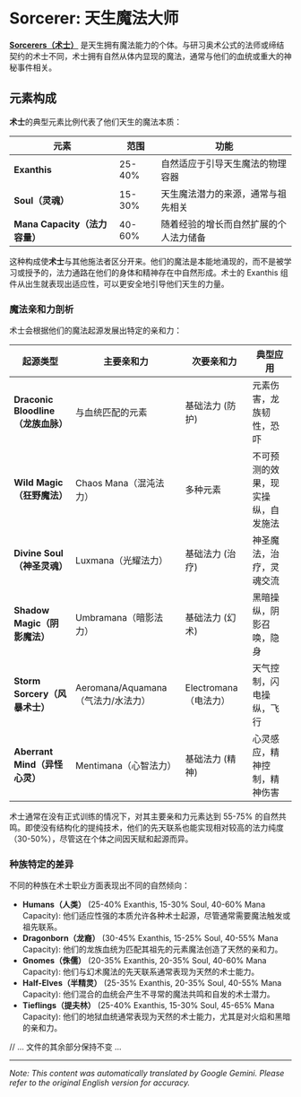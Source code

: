 # **Sorcerer**: 天生魔法大师

[**Sorcerers（术士）**](/codex/Classes/Sorcerer/Sorcerer.md) 是天生拥有魔法能力的个体。与研习奥术公式的法师或缔结契约的术士不同，术士拥有自然从体内显现的魔法，通常与他们的血统或重大的神秘事件相关。

## 元素构成

**术士**的典型元素比例代表了他们天生的魔法本质：

| 元素 | 范围 | 功能 |
|---------|------------|----------|
| **Exanthis** | 25-40% | 自然适应于引导天生魔法的物理容器 |
| **Soul（灵魂）** | 15-30% | 天生魔法潜力的来源，通常与祖先相关 |
| **Mana Capacity（法力容量）** | 40-60% | 随着经验的增长而自然扩展的个人法力储备 |

这种构成使**术士**与其他施法者区分开来。他们的魔法是本能地涌现的，而不是被学习或授予的，法力通路在他们的身体和精神存在中自然形成。术士的 Exanthis 组件从出生就表现出适应性，可以更安全地引导他们天生的力量。

### 魔法亲和力剖析

术士会根据他们的魔法起源发展出特定的亲和力：

| 起源类型 | 主要亲和力 | 次要亲和力 | 典型应用 |
|--------------|-------------------|---------------------|---------------------|
| **Draconic Bloodline（龙族血脉）** | 与血统匹配的元素 | 基础法力 (防护) | 元素伤害，龙族韧性，恐吓 |
| **Wild Magic（狂野魔法）** | Chaos Mana（混沌法力） | 多种元素 | 不可预测的效果，现实操纵，自发施法 |
| **Divine Soul（神圣灵魂）** | Luxmana（光耀法力） | 基础法力 (治疗) | 神圣魔法，治疗，灵魂交流 |
| **Shadow Magic（阴影魔法）** | Umbramana（暗影法力） | 基础法力 (幻术) | 黑暗操纵，阴影召唤，隐身 |
| **Storm Sorcery（风暴术士）** | Aeromana/Aquamana（气法力/水法力） | Electromana（电法力） | 天气控制，闪电操纵，飞行 |
| **Aberrant Mind（异怪心灵）** | Mentimana（心智法力） | 基础法力 (精神) | 心灵感应，精神控制，精神伤害 |

术士通常在没有正式训练的情况下，对其主要亲和力元素达到 55-75% 的自然共鸣。即使没有结构化的提纯技术，他们的先天联系也能实现相对较高的法力纯度（30-50%），尽管这在个体之间因天赋和起源而异。

### 种族特定的差异

不同的种族在术士职业方面表现出不同的自然倾向：

- **Humans（人类）** (25-40% Exanthis, 15-30% Soul, 40-60% Mana Capacity): 他们适应性强的本质允许各种术士起源，尽管通常需要魔法触发或祖先联系。
- **Dragonborn（龙裔）** (30-45% Exanthis, 15-25% Soul, 40-55% Mana Capacity): 他们的龙族血统为匹配其祖先的元素魔法创造了天然的亲和力。
- **Gnomes（侏儒）** (20-35% Exanthis, 20-35% Soul, 40-60% Mana Capacity): 他们与幻术魔法的先天联系通常表现为天然的术士能力。
- **Half-Elves（半精灵）** (25-35% Exanthis, 20-35% Soul, 40-55% Mana Capacity): 他们混合的血统会产生不寻常的魔法共鸣和自发的术士潜力。
- **Tieflings（提夫林）** (25-40% Exanthis, 15-30% Soul, 45-65% Mana Capacity): 他们的地狱血统通常表现为天然的术士能力，尤其是对火焰和黑暗的亲和力。

// ... 文件的其余部分保持不变 ...


---
_Note: This content was automatically translated by Google Gemini. Please refer to the original English version for accuracy._